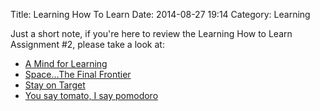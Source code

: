 Title: Learning How To Learn
Date: 2014-08-27 19:14
Category: Learning

Just a short note, if you're here to review the Learning How to Learn Assignment #2, please take a look at:
<ul>
<li><a href="http://devslant.com/blog/2014/08/21/a-mind-for-learning/">A Mind for Learning</a></li>
<li><a href="http://devslant.com/blog/2014/08/23/space-dot-dot-dot-the-final-frontier/">Space...The Final Frontier</a></li>
<li><a href="http://devslant.com/blog/2014/08/23/un-focussed/">Stay on Target</a></li>
<li><a href="http://devslant.com/blog/2014/08/25/pomodoro/">You say tomato, I say pomodoro</a></li>
</ul>
